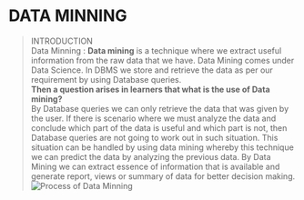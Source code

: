 # DATA MINNING
> INTRODUCTION<br>
Data Minning
: **Data mining** is a technique where we extract useful information from the raw data that we have. Data
Mining comes under Data Science. In DBMS we store and retrieve the data as per our requirement
by using Database queries.<br>
**Then a question arises in learners that what is the use of Data mining?**<br>
By Database queries we can only retrieve the data that was given by the user. If there is scenario
where we must analyze the data and conclude which part of the data is useful and which part is not,
then Database queries are not going to work out in such situation. This situation can be handled by
using data mining whereby this technique we can predict the data by analyzing the previous data. By
Data Mining we can extract essence of information that is available and generate report, views or
summary of data for better decision making.
![Process of Data Minning ](https://www.google.com/url?sa=i&url=https%3A%2F%2Fwww.wideskills.com%2Fdata-mining-tutorial%2Fdata-mining-processes&psig=AOvVaw3oTjrfiejGnDCpR7XR85SP&ust=1603091498142000&source=images&cd=vfe&ved=0CAIQjRxqFwoTCJi65sHLvewCFQAAAAAdAAAAABBR)


